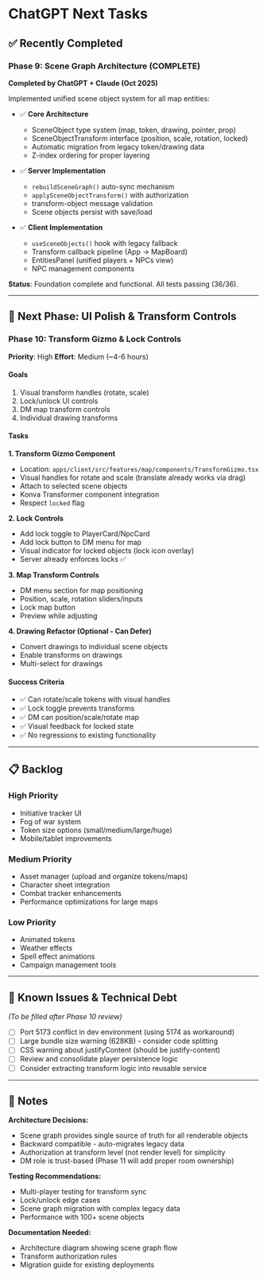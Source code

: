 # ChatGPT Next Tasks

## ✅ Recently Completed

### Phase 9: Scene Graph Architecture (COMPLETE)

**Completed by ChatGPT + Claude (Oct 2025)**

Implemented unified scene object system for all map entities:

- ✅ **Core Architecture**
  - SceneObject type system (map, token, drawing, pointer, prop)
  - SceneObjectTransform interface (position, scale, rotation, locked)
  - Automatic migration from legacy token/drawing data
  - Z-index ordering for proper layering

- ✅ **Server Implementation**
  - `rebuildSceneGraph()` auto-sync mechanism
  - `applySceneObjectTransform()` with authorization
  - transform-object message validation
  - Scene objects persist with save/load

- ✅ **Client Implementation**
  - `useSceneObjects()` hook with legacy fallback
  - Transform callback pipeline (App → MapBoard)
  - EntitiesPanel (unified players + NPCs view)
  - NPC management components

**Status**: Foundation complete and functional. All tests passing (36/36).

---

## 🎯 Next Phase: UI Polish & Transform Controls

### Phase 10: Transform Gizmo & Lock Controls

**Priority**: High
**Effort**: Medium (~4-6 hours)

#### Goals
1. Visual transform handles (rotate, scale)
2. Lock/unlock UI controls
3. DM map transform controls
4. Individual drawing transforms

#### Tasks

**1. Transform Gizmo Component**
- Location: `apps/client/src/features/map/components/TransformGizmo.tsx`
- Visual handles for rotate and scale (translate already works via drag)
- Attach to selected scene objects
- Konva Transformer component integration
- Respect `locked` flag

**2. Lock Controls**
- Add lock toggle to PlayerCard/NpcCard
- Add lock button to DM menu for map
- Visual indicator for locked objects (lock icon overlay)
- Server already enforces locks ✅

**3. Map Transform Controls**
- DM menu section for map positioning
- Position, scale, rotation sliders/inputs
- Lock map button
- Preview while adjusting

**4. Drawing Refactor (Optional - Can Defer)**
- Convert drawings to individual scene objects
- Enable transforms on drawings
- Multi-select for drawings

#### Success Criteria
- ✅ Can rotate/scale tokens with visual handles
- ✅ Lock toggle prevents transforms
- ✅ DM can position/scale/rotate map
- ✅ Visual feedback for locked state
- ✅ No regressions to existing functionality

---

## 📋 Backlog

### High Priority
- Initiative tracker UI
- Fog of war system
- Token size options (small/medium/large/huge)
- Mobile/tablet improvements

### Medium Priority
- Asset manager (upload and organize tokens/maps)
- Character sheet integration
- Combat tracker enhancements
- Performance optimizations for large maps

### Low Priority
- Animated tokens
- Weather effects
- Spell effect animations
- Campaign management tools

---

## 🐛 Known Issues & Technical Debt

_(To be filled after Phase 10 review)_

- [ ] Port 5173 conflict in dev environment (using 5174 as workaround)
- [ ] Large bundle size warning (628KB) - consider code splitting
- [ ] CSS warning about justifyContent (should be justify-content)
- [ ] Review and consolidate player persistence logic
- [ ] Consider extracting transform logic into reusable service

---

## 📝 Notes

**Architecture Decisions:**
- Scene graph provides single source of truth for all renderable objects
- Backward compatible - auto-migrates legacy data
- Authorization at transform level (not render level) for simplicity
- DM role is trust-based (Phase 11 will add proper room ownership)

**Testing Recommendations:**
- Multi-player testing for transform sync
- Lock/unlock edge cases
- Scene graph migration with complex legacy data
- Performance with 100+ scene objects

**Documentation Needed:**
- Architecture diagram showing scene graph flow
- Transform authorization rules
- Migration guide for existing deployments
